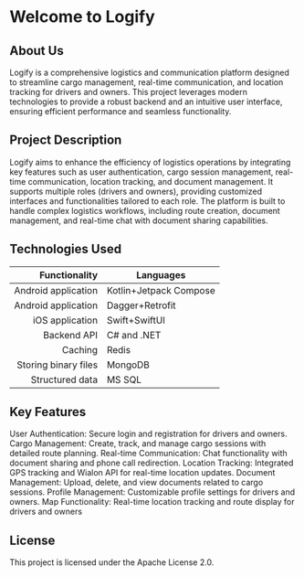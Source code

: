 # Welcome to Logify

## About Us

Logify is a comprehensive logistics and communication platform designed to streamline cargo management, real-time communication, and location tracking for drivers and owners. This project leverages modern technologies to provide a robust backend and an intuitive user interface, ensuring efficient performance and seamless functionality.

## Project Description

Logify aims to enhance the efficiency of logistics operations by integrating key features such as user authentication, cargo session management, real-time communication, location tracking, and document management. It supports multiple roles (drivers and owners), providing customized interfaces and functionalities tailored to each role. The platform is built to handle complex logistics workflows, including route creation, document management, and real-time chat with document sharing capabilities.

## Technologies Used

|    Functionality    |   Languages |
|--------------------:|-------------|
| Android application |Kotlin+Jetpack Compose|
| Android application |Dagger+Retrofit|
|   iOS application   |Swift+SwiftUI|
|     Backend API     | C# and .NET |
|       Caching       |    Redis    |
| Storing binary files|   MongoDB   |
|   Structured data   |    MS SQL   |


## Key Features

User Authentication: Secure login and registration for drivers and owners.
Cargo Management: Create, track, and manage cargo sessions with detailed route planning.
Real-time Communication: Chat functionality with document sharing and phone call redirection.
Location Tracking: Integrated GPS tracking and Wialon API for real-time location updates.
Document Management: Upload, delete, and view documents related to cargo sessions.
Profile Management: Customizable profile settings for drivers and owners.
Map Functionality: Real-time location tracking and route display for drivers and owners

## License

This project is licensed under the Apache License 2.0.
